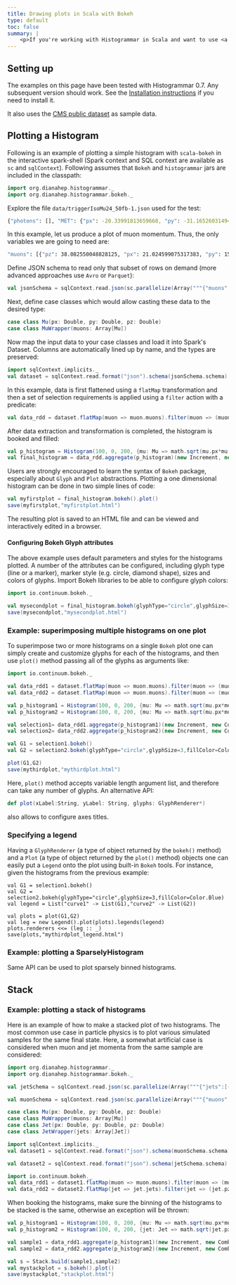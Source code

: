 ```yaml
---
title: Drawing plots in Scala with Bokeh
type: default
toc: false
summary: |
    <p>If you're working with Histogrammar in Scala and want to use <a href="https://github.com/bokeh/bokeh-scala">Bokeh</a> to draw plots, read this page.</p>
---
```


## Setting up

The examples on this page have been tested with Histogrammar 0.7. Any subsequent version should work. See the [Installation instructions](../install) if you need to install it.

It also uses the [CMS public dataset](scala-cmsdata) as sample data.

## Plotting a Histogram

Following is an example of plotting a simple histogram with `scala-bokeh` in the interactive spark-shell (Spark context and SQL context are available as `sc` and `sqlContext`). Following assumes that `Bokeh` and `histogrammar` jars are included in the classpath:	

```scala
import org.dianahep.histogrammar._
import org.dianahep.histogrammar.bokeh._
```

Explore the file `data/triggerIsoMu24_50fb-1.json` used for the test:

```bash
{"photons": [], "MET": {"px": -20.33991813659668, "py": -31.165260314941406}, "electrons": [], "jets": [], "muons": [{"E": 46.11058044433594, "pz": 38.082550048828125, "px": 21.024599075317383, "py": 15.292481422424316, "q": 1, "iso": 0.0}], "numPrimaryVertices": 3}
```

In this example, let us produce a plot of muon momentum. Thus, the only variables we are going to need are:

```bash
"muons": [{"pz": 38.082550048828125, "px": 21.024599075317383, "py": 15.292481422424316}]
```

Define JSON schema to read only that subset of rows on demand (more advanced approaches use `Avro` or `Parquet`):
```scala
val jsonSchema = sqlContext.read.json(sc.parallelize(Array("""{"muons": [{"pz": 38.082550048828125, "px": 21.024599075317383, "py": 15.292481422424316}]}""")))
```
 
Next, define case classes which would allow casting these data to the desired type:

```scala
case class Mu(px: Double, py: Double, pz: Double)
case class MuWrapper(muons: Array[Mu])
```

Now map the input data to your case classes and load it into Spark's Dataset.  Columns are automatically lined up by name, and the types are preserved:

```scala
import sqlContext.implicits._
val dataset = sqlContext.read.format("json").schema(jsonSchema.schema).load("file:///.../histogrammar-docs/data/triggerIsoMu24_50fb-1.json").as[MuWrapper].cache()
```

In this example, data is first flattened using a `flatMap` transformation and then a set of selection requirements is applied using a `filter` action with a predicate:
```scala
val data_rdd = dataset.flatMap(muon => muon.muons).filter(muon => (muon.pz > 2.0)).rdd
```

After data extraction and transformation is completed, the histogram is booked and filled:

```scala
val p_histogram = Histogram(100, 0, 200, {mu: Mu => math.sqrt(mu.px*mu.px + mu.py*mu.py + mu.pz*mu.pz)})
val final_histogram = data_rdd.aggregate(p_histogram)(new Increment, new Combine)
```

Users are strongly encouraged to learn the syntax of `Bokeh` package, especially about `Glyph` and `Plot` abstractions. Plotting a one dimensional histogram can be done in two simple lines of code:

```scala
val myfirstplot = final_histogram.bokeh().plot()
save(myfirstplot,"myfirstplot.html")
```

The resulting plot is saved to an HTML file and can be viewed and interactively edited in a browser.

#### Configuring Bokeh Glyph attributes

The above example uses default parameters and styles for the histograms plotted. A number of the attributes can be configured, including glyph type (line or a marker), marker style (e.g. circle, diamond shape), sizes and colors of glyphs. 
Import Bokeh libraries to be able to configure glyph colors:

```scala
import io.continuum.bokeh._

val mysecondplot = final_histogram.bokeh(glyphType="circle",glyphSize=3,fillColor=Color.Blue).plot()
save(mysecondplot,"mysecondplot.html")
```

### Example: superimposing multiple histograms on one plot

To superimpose two or more histograms on a single `Bokeh` plot one can simply create and customize glyphs
for each of the histograms, and then use `plot()` method passing all of the glyphs as arguments like: 
```scala
import io.continuum.bokeh._

val data_rdd1 = dataset.flatMap(muon => muon.muons).filter(muon => (muon.pz > 2.0)).rdd
val data_rdd2 = dataset.flatMap(muon => muon.muons).filter(muon => (muon.pz > 20.0)).rdd

val p_histogram1 = Histogram(100, 0, 200, {mu: Mu => math.sqrt(mu.px*mu.px + mu.py*mu.py + mu.pz*mu.pz)})
val p_histogram2 = Histogram(100, 0, 200, {mu: Mu => math.sqrt(mu.px*mu.px + mu.py*mu.py + mu.pz*mu.pz)})

val selection1= data_rdd1.aggregate(p_histogram1)(new Increment, new Combine)
val selection2= data_rdd2.aggregate(p_histogram2)(new Increment, new Combine)

val G1 = selection1.bokeh()
val G2 = selection2.bokeh(glyphType="circle",glyphSize=3,fillColor=Color.Blue)

plot(G1,G2)
save(mythirdplot,"mythirdplot.html")
```

Here, `plot()` method accepts variable length argument list, and therefore can take any number of glyphs. An alternative API:
```scala
def plot(xLabel:String, yLabel: String, glyphs: GlyphRenderer*)
```
also allows to configure axes titles.

### Specifying a legend

Having a `GlyphRenderer` (a type of object returned by the `bokeh()` method) and a `Plot` (a type of object returned by the `plot()` method) objects one can easily put a `Legend` onto the plot using built-in `Bokeh` tools. For instance, given the histograms from the previous example:

```
val G1 = selection1.bokeh()
val G2 = selection2.bokeh(glyphType="circle",glyphSize=3,fillColor=Color.Blue)
val legend = List("curve1" -> List(G1),"curve2" -> List(G2))

val plots = plot(G1,G2)
val leg = new Legend().plot(plots).legends(legend)
plots.renderers <<= (leg :: _)
save(plots,"mythirdplot_legend.html")
```

### Example: plotting a SparselyHistogram

Same API can be used to plot sparsely binned histograms. 


## Stack

### Example: plotting a stack of histograms

Here is an example of how to make a stacked plot of two histograms. The most common use case in particle physics is to plot various simulated samples for the same final state. Here, a somewhat artificial case is considered when muon and jet momenta from the same sample are considered:

```scala
import org.dianahep.histogrammar._
import org.dianahep.histogrammar.bokeh._

val jetSchema = sqlContext.read.json(sc.parallelize(Array("""{"jets":[{"pz": 42.1006965637207, "px": -13.06346321105957, "py": 32.3252067565918}]}""")))

val muonSchema = sqlContext.read.json(sc.parallelize(Array("""{"muons": [{"pz": 38.082550048828125, "px": 21.024599075317383, "py": 15.292481422424316}]}""")))

case class Mu(px: Double, py: Double, pz: Double)
case class MuWrapper(muons: Array[Mu])
case class Jet(px: Double, py: Double, pz: Double)
case class JetWrapper(jets: Array[Jet])

import sqlContext.implicits._
val dataset1 = sqlContext.read.format("json").schema(muonSchema.schema).load("file:///.../histogrammar-docs/data/triggerIsoMu24_50fb-1.json").as[MuWrapper].cache()

val dataset2 = sqlContext.read.format("json").schema(jetSchema.schema).load("file:///.../histogrammar-docs/data/triggerIsoMu24_50fb-1.json").as[JetWrapper].cache()

import io.continuum.bokeh._
val data_rdd1 = dataset1.flatMap(muon => muon.muons).filter(muon => (muon.pz > 2.0)).rdd
val data_rdd2 = dataset2.flatMap(jet => jet.jets).filter(jet => (jet.pz > 3.0)).rdd
```

When booking the histograms, make sure the binning of the histograms to be stacked is the same, otherwise an exception will be thrown:

```scala
val p_histogram1 = Histogram(100, 0, 200, {mu: Mu => math.sqrt(mu.px*mu.px + mu.py*mu.py + mu.pz*mu.pz)})
val p_histogram2 = Histogram(100, 0, 200, {jet: Jet => math.sqrt(jet.px*jet.px + jet.py*jet.py + jet.pz*jet.pz)})

val sample1 = data_rdd1.aggregate(p_histogram1)(new Increment, new Combine)
val sample2 = data_rdd2.aggregate(p_histogram2)(new Increment, new Combine)

val s = Stack.build(sample1,sample2)
val mystackplot = s.bokeh().plot()
save(mystackplot,"stackplot.html")
```
